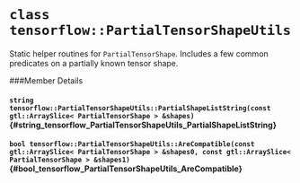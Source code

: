 # `class tensorflow::PartialTensorShapeUtils`

Static helper routines for ` PartialTensorShape `. Includes a few common predicates on a partially known tensor shape.



###Member Details

#### `string tensorflow::PartialTensorShapeUtils::PartialShapeListString(const gtl::ArraySlice< PartialTensorShape > &shapes)` {#string_tensorflow_PartialTensorShapeUtils_PartialShapeListString}





#### `bool tensorflow::PartialTensorShapeUtils::AreCompatible(const gtl::ArraySlice< PartialTensorShape > &shapes0, const gtl::ArraySlice< PartialTensorShape > &shapes1)` {#bool_tensorflow_PartialTensorShapeUtils_AreCompatible}




